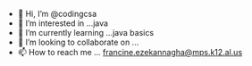 - 👋 Hi, I’m @codingcsa
- 👀 I’m interested in ...java
- 🌱 I’m currently learning ...java basics
- 💞️ I’m looking to collaborate on ...
- 📫 How to reach me ... francine.ezekannagha@mps.k12.al.us

<!---
codingcsa/codingcsa is a ✨ special ✨ repository because its `README.md` (this file) appears on your GitHub profile.
You can click the Preview link to take a look at your changes.
--->
